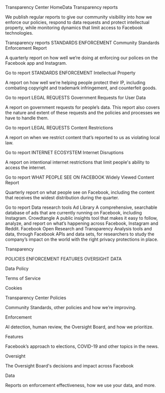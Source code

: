 Transparency Center
HomeData
Transparency reports

We publish regular reports to give our community visibility into how we enforce our policies, respond to data requests and protect intellectual property, while monitoring dynamics that limit access to Facebook technologies.

Transparency reports
STANDARDS ENFORCEMENT
Community Standards Enforcement Report

A quarterly report on how well we’re doing at enforcing our polices on the Facebook app and Instagram.

Go to report
STANDARDS ENFORCEMENT
Intellectual Property

A report on how well we’re helping people protect their IP, including combating copyright and trademark infringement, and counterfeit goods.

Go to report
LEGAL REQUESTS
Government Requests for User Data

A report on government requests for people’s data. This report also covers the nature and extent of these requests and the policies and processes we have to handle them.

Go to report
LEGAL REQUESTS
Content Restrictions

A report on when we restrict content that’s reported to us as violating local law.

Go to report
INTERNET ECOSYSTEM
Internet Disruptions

A report on intentional internet restrictions that limit people's ability to access the internet.

Go to report
WHAT PEOPLE SEE ON FACEBOOK
Widely Viewed Content Report

Quarterly report on what people see on Facebook, including the content that receives the widest distribution during the quarter.

Go to report
Data research tools
Ad Library
A comprehensive, searchable database of ads that are currently running on Facebook, including Instagram.
Crowdtangle
A public insights tool that makes it easy to follow, analyze, and report on what’s happening across Facebook, Instagram and Reddit.
Facebook Open Research and Transparency
Analysis tools and data, through Facebook APIs and data sets, for researchers to study the company’s impact on the world with the right privacy protections in place.

Transparency

POLICIES
ENFORCEMENT
FEATURES
OVERSIGHT
DATA

Data Policy

Terms of Service

Cookies

Transparency Center
Policies

Community Standards, other policies and how we’re improving.

Enforcement

AI detection, human review, the Oversight Board, and how we prioritize.

Features

Facebook’s approach to elections, COVID-19 and other topics in the news.

Oversight

The Oversight Board's decisions and impact across Facebook

Data

Reports on enforcement effectiveness, how we use your data, and more.